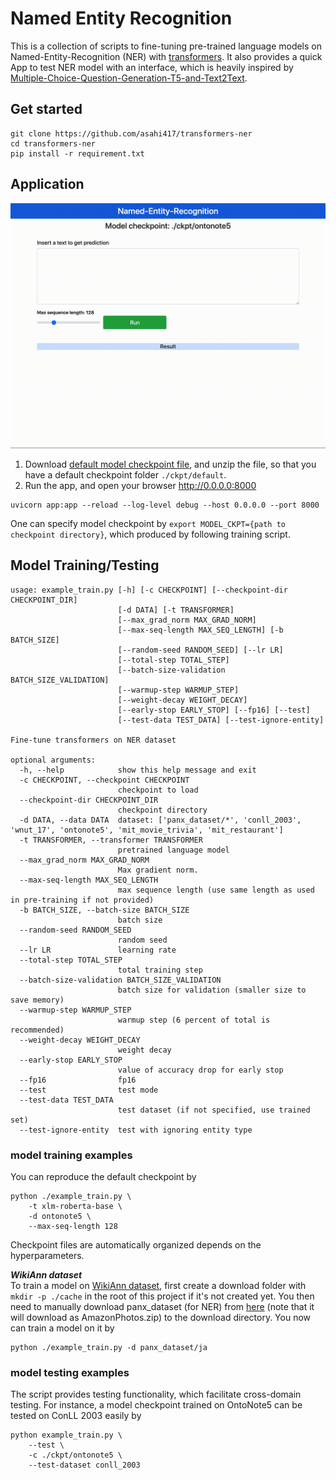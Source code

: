 # Named Entity Recognition
This is a collection of scripts to fine-tuning pre-trained language models on Named-Entity-Recognition (NER) with [transformers](https://github.com/huggingface/transformers).
It also provides a quick App to test NER model with an interface, which is heavily inspired by [Multiple-Choice-Question-Generation-T5-and-Text2Text](https://github.com/renatoviolin/Multiple-Choice-Question-Generation-T5-and-Text2Text). 

## Get started
```shell script
git clone https://github.com/asahi417/transformers-ner
cd transformers-ner
pip install -r requirement.txt
```

## Application
![](./asset/api.gif)

1. Download [default model checkpoint file](https://drive.google.com/file/d/19SLaL_KMDXvI15oPlNRd6ZCNEdmypU7s/view?usp=sharing), 
and unzip the file, so that you have a default checkpoint folder `./ckpt/default`.
2. Run the app, and open your browser http://0.0.0.0:8000    

```shell script
uvicorn app:app --reload --log-level debug --host 0.0.0.0 --port 8000
```
One can specify model checkpoint by `export MODEL_CKPT={path to checkpoint directory}`, which produced by following training script.

## Model Training/Testing
```shell script
usage: example_train.py [-h] [-c CHECKPOINT] [--checkpoint-dir CHECKPOINT_DIR]
                        [-d DATA] [-t TRANSFORMER]
                        [--max_grad_norm MAX_GRAD_NORM]
                        [--max-seq-length MAX_SEQ_LENGTH] [-b BATCH_SIZE]
                        [--random-seed RANDOM_SEED] [--lr LR]
                        [--total-step TOTAL_STEP]
                        [--batch-size-validation BATCH_SIZE_VALIDATION]
                        [--warmup-step WARMUP_STEP]
                        [--weight-decay WEIGHT_DECAY]
                        [--early-stop EARLY_STOP] [--fp16] [--test]
                        [--test-data TEST_DATA] [--test-ignore-entity]

Fine-tune transformers on NER dataset

optional arguments:
  -h, --help            show this help message and exit
  -c CHECKPOINT, --checkpoint CHECKPOINT
                        checkpoint to load
  --checkpoint-dir CHECKPOINT_DIR
                        checkpoint directory
  -d DATA, --data DATA  dataset: ['panx_dataset/*', 'conll_2003', 'wnut_17', 'ontonote5', 'mit_movie_trivia', 'mit_restaurant']
  -t TRANSFORMER, --transformer TRANSFORMER
                        pretrained language model
  --max_grad_norm MAX_GRAD_NORM
                        Max gradient norm.
  --max-seq-length MAX_SEQ_LENGTH
                        max sequence length (use same length as used in pre-training if not provided)
  -b BATCH_SIZE, --batch-size BATCH_SIZE
                        batch size
  --random-seed RANDOM_SEED
                        random seed
  --lr LR               learning rate
  --total-step TOTAL_STEP
                        total training step
  --batch-size-validation BATCH_SIZE_VALIDATION
                        batch size for validation (smaller size to save memory)
  --warmup-step WARMUP_STEP
                        warmup step (6 percent of total is recommended)
  --weight-decay WEIGHT_DECAY
                        weight decay
  --early-stop EARLY_STOP
                        value of accuracy drop for early stop
  --fp16                fp16
  --test                test mode
  --test-data TEST_DATA
                        test dataset (if not specified, use trained set)
  --test-ignore-entity  test with ignoring entity type
```

### model training examples
You can reproduce the default checkpoint by 
```shell script
python ./example_train.py \
    -t xlm-roberta-base \
    -d ontonote5 \
    --max-seq-length 128
```
Checkpoint files are automatically organized depends on the hyperparameters.

***WikiAnn dataset***  
To train a model on [WikiAnn dataset](https://www.aclweb.org/anthology/P17-1178.pdf),
first create a download folder with `mkdir -p ./cache` in the root of this project if it's not created yet.
You then need to manually download panx_dataset (for NER) from
[here](https://www.amazon.com/clouddrive/share/d3KGCRCIYwhKJF0H3eWA26hjg2ZCRhjpEQtDL70FSBN?_encoding=UTF8&%2AVersion%2A=1&%2Aentries%2A=0&mgh=1) 
(note that it will download as AmazonPhotos.zip) to the download directory. You now can train a model on it by

```shell script
python ./example_train.py -d panx_dataset/ja
```

### model testing examples
The script provides testing functionality, which facilitate cross-domain testing. For instance,
a model checkpoint trained on OntoNote5 can be tested on ConLL 2003 easily by  
 
```shell script
python example_train.py \
    --test \
    -c ./ckpt/ontonote5 \
    --test-dataset conll_2003
```




